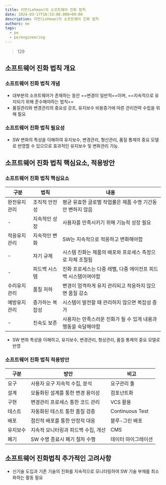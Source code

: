 ```yaml
---
title: 리먼(Lehman)의 소프트웨어 진화 법칙
date: 2024-03-17T16:33:00.000+09:00
description: 리먼(Lehman)의 소프트웨어 진화 법칙
authors: me
tags:
  - pe
  - pe/engineering
---
```


> 129

## 소프트웨어 진화 법칙 개요

### 소프트웨어 진화 법칙 개념

- 대부분의 소프트웨어가 존재하는 동안 ==변경이 일반적==이며, ==지속적으로 유지되기 위해 준수해야하는 법칙==
- 품질관리와 변경관리의 중요성 강조, 유지보수 비용증가에 따른 관리전략 수립을 위해 필요

### 소프트웨어 진화 법칙 필요성

- SW 변화의 특성을 이해하여 유지보수, 변경관리, 형산관리, 품질 통제의 중요 모델로 반영할 수 있으므로 효과적인 유지보수 및 변화관리 가능.

## 소프트웨어 진화 법칙 핵심요소, 적용방안

### 소프트웨어 진화 법칙 핵심요소

| 구분         | 법칙            | 내용                                                           |
| ------------ | --------------- | -------------------------------------------------------------- |
| 완전유지관리 | 조직적 안전성   | 평균 유효한 글로벌 작업률은 제품 수명 기간동안 변하지 않음     |
| -            | 지속적인 성장   | 사용자를 만족시키기 위해 기능적 성장 필요                      |
| 적응유지관리 | 지속적인 변화   | SW는 지속적으로 적응하고 변화해야함                            |
| -            | 자기 규제       | 시스템 진화는 제품의 배포와 프로세스 측정으로 자체 조절됨      |
| -            | 피드백 시스템   | 진화 프로세스는 다중 레벨, 다중 에이전프 피드백 시스템이여야함 |
| 수리유지관리 | 품질 저하       | 변경이 엄격하게 유지 관리되고 적응하지 않으면 품질 감소        |
| 예방유지관리 | 증가하는 복잡성 | 시스템이 발전할 때 관리하지 않으면 복잡성 증가                 |
| -            | 친숙도 보존     | 사용자는 만족스러운 진화가 될 수 있게 내용과 행동을 숙달해야함 |

- SW 변화 특성을 이해하고, 유지보수, 변경관리, 형상관리, 품질 통제의 중요 모델로 반영

### 소프트웨어 진화 법칙 적용방안

| 구분 | 방안 | 비고 |
| --- | --- | --- |
| 요구 | 사용자 요구 지속적 수집, 분석 | 요구관리 툴 |
| 설계 | 모듈화된 설계를 통한 변경 용이성 | 컴포넌트화 |
| 구현 | 변경관리 프로세스 통한 코드 관리 | VCS 활용 |
| 테스트 | 자동화된 테스트 통한 품질 검증 | Continuous Test |
| 배포 | 점진적 배포를 통한 안정적 대응 | 블루-그린 배포 |
| 유지보수 | 지속적 모니터링과 피드백 수집, 개선 | CMS |
| 폐기 | SW 수명 종료시 폐기 절차 수행 | 데이터 마이그레이션 |

## 소프트웨어 진화법칙 추가적인 고려사항

- 신기술 도입과 기존 기술의 진화를 지속적으로 모니터링하여 SW 기술 부채를 최소화하는 활동 필요
